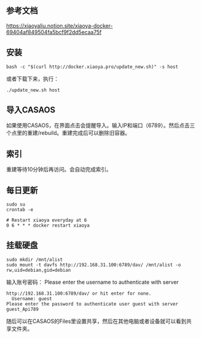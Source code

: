 ## 参考文档
https://xiaoyaliu.notion.site/xiaoya-docker-69404af849504fa5bcf9f2dd5ecaa75f

## 安装
```shell
bash -c "$(curl http://docker.xiaoya.pro/update_new.sh)" -s host
```
或者下载下来，执行：
```shell
./update_new.sh host
```
## 导入CASAOS
如果使用CASAOS，在界面点击会提醒导入。输入IP和端口（6789）。然后点击三个点里的重建/rebuild。重建完成后可以删除旧容器。

## 索引
重建等待10分钟后再访问。会自动完成索引。

## 每日更新
```
sudo su
crontab -e

# Restart xiaoya everyday at 6
0 6 * * * docker restart xiaoya
```

## 挂载硬盘
```shell
sudo mkdir /mnt/alist
sudo mount -t davfs http://192.168.31.100:6789/dav/ /mnt/alist -o rw,uid=debian,gid=debian
```
输入账号密码：
Please enter the username to authenticate with server
```text
http://192.168.31.100:6789/dav/ or hit enter for none.
  Username: guest
Please enter the password to authenticate user guest with server
guest_Api789
```
随后可以在CASAOS的Files里设置共享，然后在其他电脑或者设备就可以看到共享文件夹。

